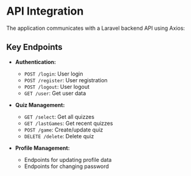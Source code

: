 # API Integration

The application communicates with a Laravel backend API using Axios:

## Key Endpoints

- **Authentication:**

  - `POST /login`: User login
  - `POST /register`: User registration
  - `POST /logout`: User logout
  - `GET /user`: Get user data

- **Quiz Management:**

  - `GET /select`: Get all quizzes
  - `GET /lastGames`: Get recent quizzes
  - `POST /game`: Create/update quiz
  - `DELETE /delete`: Delete quiz

- **Profile Management:**
  - Endpoints for updating profile data
  - Endpoints for changing password

